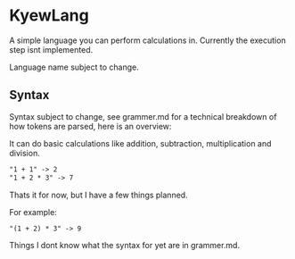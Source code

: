 # KyewLang

A simple language you can perform calculations in.
Currently the execution step isnt implemented.

Language name subject to change.

## Syntax

Syntax subject to change, see grammer.md for a technical 
breakdown of how tokens are parsed, here is an overview:

It can do basic calculations like addition, subtraction, 
multiplication and division.
```txt
"1 + 1" -> 2
"1 + 2 * 3" -> 7
```
Thats it for now, but I have a few things planned. 

For example:
```
"(1 + 2) * 3" -> 9
```
Things I dont know what the syntax for yet are in grammer.md.
